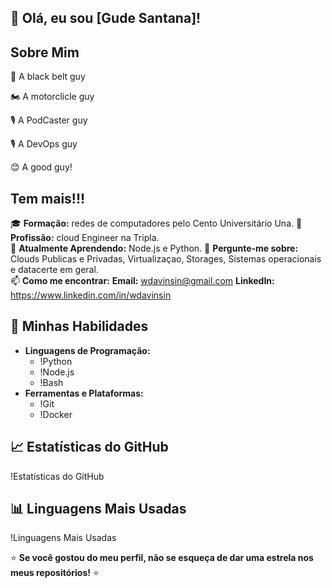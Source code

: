 ## 👋 Olá, eu sou [Gude Santana]!

## Sobre Mim

🥋 A black belt guy

🏍️ A motorclicle guy

🎙️ A PodCaster guy

🎙️ A DevOps guy

😊 A good guy!

## Tem mais!!!


🎓 **Formação:** redes de computadores pelo Cento Universitário Una.
💼 **Profissão:** cloud Engineer na Tripla.  
🌱 **Atualmente Aprendendo:** Node.js e Python.
💬 **Pergunte-me sobre:** Clouds Publicas e Privadas, Virtualizaçao, Storages, Sistemas operacionais e datacerte em geral.  
📫 **Como me encontrar:** 
      **Email:** wdavinsin@gmail.com
      **LinkedIn:** https://www.linkedin.com/in/wdavinsin

## 🚀 Minhas Habilidades
- **Linguagens de Programação:**
  - !Python
  - !Node.js
  - !Bash
- **Ferramentas e Plataformas:**
  - !Git
  - !Docker

## 📈 Estatísticas do GitHub
!Estatísticas do GitHub

## 📊 Linguagens Mais Usadas
!Linguagens Mais Usadas

⭐️ **Se você gostou do meu perfil, não se esqueça de dar uma estrela nos meus repositórios!** ⭐️


<!---
gudesantana/gudesantana is a ✨ special ✨ repository because its `README.md` (this file) appears on your GitHub profile.
You can click the Preview link to take a look at your changes.
--->
